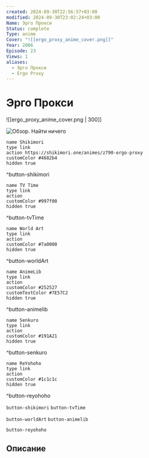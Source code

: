 ```yaml
---
created: 2024-09-30T22:56:57+03:00
modified: 2024-09-30T23:02:24+03:00
Name: Эрго Прокси
Status: complete
Type: anime
Cover: "![[ergo_proxy_anime_cover.png]]"
Year: 2006
Episode: 23
Views: 1
aliases:
  - Эрго Прокси
  - Ergo Proxy
---
```


# Эрго Прокси

![[ergo_proxy_anime_cover.png | 300]]

![Обзор. Найти ничего](https://youtu.be/0DKjkSYnUmg?si=ext0lfzlYDNQDP8U)

```button
name Shikimori
type link
action https://shikimori.one/animes/z790-ergo-proxy
customColor #4682b4
hidden true
```
^button-shikimori

```button
name TV Time
type link
action 
customColor #997f00
hidden true
```
^button-tvTime

```button
name World Art
type link
action 
customColor #7a0000
hidden true
```
^button-worldArt

```button
name AnimeLib
type link
action 
customColor #252527
customTextColor #7E57C2
hidden true
```
^button-animelib

```button
name Senkuro
type link
action 
customColor #191A21
hidden true
```
^button-senkuro

```button
name ReYohoho
type link
action 
customColor #1c1c1c
hidden true
```
^button-reyohoho



`button-shikimori` `button-tvTime`

`button-worldArt` `button-animelib`

`button-reyohoho`

## Описание


